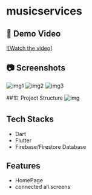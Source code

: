 # musicservices
## 🎥 Demo Video
[![Watch the video]](https://drive.google.com/file/d/1fc6F4-qdiIB8q-xnvxE8edCD_m0nDyZn/view?usp=sharing)

## 📷 Screenshots
<img src="https://i.postimg.cc/1tCXm9RP/homepage.png" alt="img1">
<img src="https://i.postimg.cc/CMbMrHkS/screen.png" alt="img2">
<img src="https://i.postimg.cc/q7491ysD/firebase.png" alt="img3">

##🏗️ Project Structure
<img src="https://i.postimg.cc/Hxw9k1Cs/Screenshot-2025-05-25-at-11-15-10-PM.png" alt="img">

## Tech Stacks
- Dart
- Flutter
- Firebase/Firestore Database
  

## Features
- HomePage                         
- connected all screens

         
    
